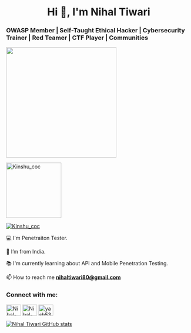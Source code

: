 <h1 align="center">Hi 👋, I'm Nihal Tiwari</h1>

### OWASP Member | Self-Taught Ethical Hacker | Cybersecurity Trainer | Red Teamer | CTF Player | Communities

<img src="https://media.giphy.com/media/3oEjHWpiVIOGXT5l9m/giphy.gif" width="300">

<br>
<!--<p>&nbsp;<img align="right" src="https://github-readme-stats.vercel.app/api?username=Nihal-Tiwari&show_icons=true&locale=en" alt="Nihal-Tiwari" /></p> -->


<p align="left"> <img src="https://komarev.com/ghpvc/?username=Nihal-Tiwari&label=Profile%20views&color=0e75b6&style=flat" alt="Kinshu_coc" width="150"/> </p>

<p align="left"> <a href="https://twitter.com/Kinshu_coc" target="blank"><img src="https://img.shields.io/twitter/follow/Kinshu_coc?logo=twitter&style=for-the-badge" alt="Kinshu_coc" /></a> </p>

:computer: I'm Penetraiton Tester.

:house_with_garden: I’m from India.

:books: I'm currently learning about API and Mobile Penetration Testing.

📫 How to reach me **nihaltiwari80@gmail.com**

<h3 align="left">Connect with me:</h3>
<p align="left">
<a href="https://twitter.com/Kinshu_coc" target="blank"><img align="center" src="https://raw.githubusercontent.com/rahuldkjain/github-profile-readme-generator/master/src/images/icons/Social/twitter.svg" alt="Nihal-Tiwari" height="30" width="40" /></a>
<a href="https://www.linkedin.com/in/nihal-tiwari-09023818b/" target="blank"><img align="center" src="https://raw.githubusercontent.com/rahuldkjain/github-profile-readme-generator/master/src/images/icons/Social/linked-in-alt.svg" alt="Nihal-Tiwari" height="30" width="40" /></a>
<a href="https://instagram.com/nihal_tiwari_" target="blank"><img align="center" src="https://raw.githubusercontent.com/rahuldkjain/github-profile-readme-generator/master/src/images/icons/Social/instagram.svg" alt="yash5368" height="30" width="40" /></a>
</p>


[![Nihal Tiwari GitHub stats](https://github-readme-stats-sigma-five.vercel.app/api?username=Nihal-Tiwari&theme=dark)](https://github.com/Nihal-Tiwari/github-readme-stats)
